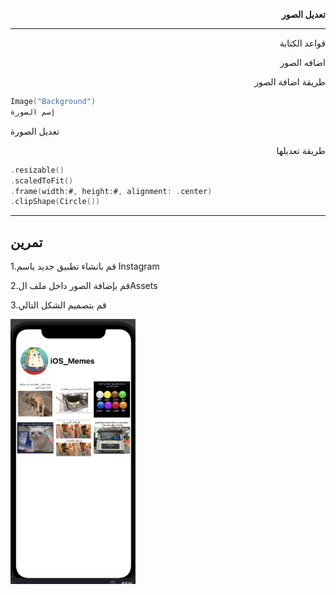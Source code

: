 <p dir="rtl">
<strong>تعديل الصور </strong></p>


---

<p dir="rtl">
قواعد الكتابة</p>



<p dir="rtl">
اضافه الصور</p>
 
<p dir="rtl">
طريقة اضافة الصور</p>



```swift
Image("Background")
إسم الصورة 
```

<p dir="rtl">

تعديل الصورة</p>

<p dir="rtl">
طريقة تعديلها</p>



```swift
.resizable()
.scaledToFit()
.frame(width:#, height:#, alignment: .center)
.clipShape(Circle())
```




---

## تمرين



1.قم بانشاء تطبيق جديد باسم Instagram


 
2.قم بإضافة الصور داخل ملف الAssets


 
3.قم بتصميم الشكل التالي 



<img src="ui.png" width="200" alt="alt_text" title="image_tooltip">
